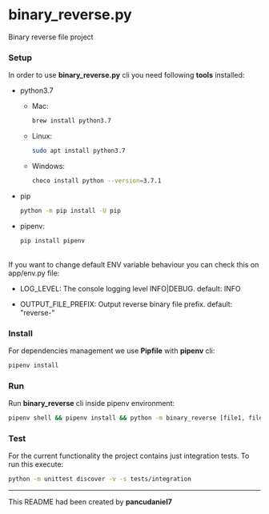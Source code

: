 # binary_reverse.py

Binary reverse file project

### Setup
In order to use **binary_reverse.py** cli you need following **tools** installed:

* python3.7
    
    * Mac:
        ``` sh
        brew install python3.7
        ```
    * Linux:
        ``` sh
        sudo apt install python3.7
        ```
    * Windows:
        ``` sh
        choco install python --version=3.7.1
        ```          
* pip
    ``` sh
    python -m pip install -U pip
    ```
* pipenv:
    ``` sh
    pip install pipenv
    ```
<br/>
If you want to change default ENV variable behaviour you can check this on app/env.py file:

* LOG_LEVEL: The console logging level INFO|DEBUG. default: INFO

* OUTPUT_FILE_PREFIX: Output reverse binary file prefix. default: "reverse-"


### Install
For dependencies management we use **Pipfile** with **pipenv** cli:
``` sh
pipenv install
```

### Run
Run **binary_reverse** cli inside pipenv environment:

``` sh
pipenv shell && pipenv install && python -m binary_reverse [file1, file2 ... ]
```

### Test
For the current functionality the project contains just integration tests. To run this execute:
``` sh
python -m unittest discover -v -s tests/integration
```

***
This README had been created by **pancudaniel7**
